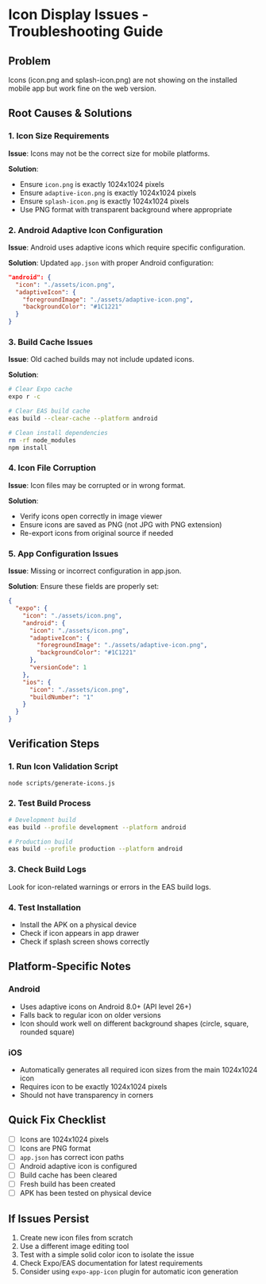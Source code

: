 # Icon Display Issues - Troubleshooting Guide

## Problem
Icons (icon.png and splash-icon.png) are not showing on the installed mobile app but work fine on the web version.

## Root Causes & Solutions

### 1. Icon Size Requirements
**Issue**: Icons may not be the correct size for mobile platforms.

**Solution**:
- Ensure `icon.png` is exactly 1024x1024 pixels
- Ensure `adaptive-icon.png` is exactly 1024x1024 pixels  
- Ensure `splash-icon.png` is exactly 1024x1024 pixels
- Use PNG format with transparent background where appropriate

### 2. Android Adaptive Icon Configuration
**Issue**: Android uses adaptive icons which require specific configuration.

**Solution**: Updated `app.json` with proper Android configuration:
```json
"android": {
  "icon": "./assets/icon.png",
  "adaptiveIcon": {
    "foregroundImage": "./assets/adaptive-icon.png",
    "backgroundColor": "#1C1221"
  }
}
```

### 3. Build Cache Issues
**Issue**: Old cached builds may not include updated icons.

**Solution**:
```bash
# Clear Expo cache
expo r -c

# Clear EAS build cache
eas build --clear-cache --platform android

# Clean install dependencies
rm -rf node_modules
npm install
```

### 4. Icon File Corruption
**Issue**: Icon files may be corrupted or in wrong format.

**Solution**:
- Verify icons open correctly in image viewer
- Ensure icons are saved as PNG (not JPG with PNG extension)
- Re-export icons from original source if needed

### 5. App Configuration Issues
**Issue**: Missing or incorrect configuration in app.json.

**Solution**: Ensure these fields are properly set:
```json
{
  "expo": {
    "icon": "./assets/icon.png",
    "android": {
      "icon": "./assets/icon.png",
      "adaptiveIcon": {
        "foregroundImage": "./assets/adaptive-icon.png",
        "backgroundColor": "#1C1221"
      },
      "versionCode": 1
    },
    "ios": {
      "icon": "./assets/icon.png",
      "buildNumber": "1"
    }
  }
}
```

## Verification Steps

### 1. Run Icon Validation Script
```bash
node scripts/generate-icons.js
```

### 2. Test Build Process
```bash
# Development build
eas build --profile development --platform android

# Production build  
eas build --profile production --platform android
```

### 3. Check Build Logs
Look for icon-related warnings or errors in the EAS build logs.

### 4. Test Installation
- Install the APK on a physical device
- Check if icon appears in app drawer
- Check if splash screen shows correctly

## Platform-Specific Notes

### Android
- Uses adaptive icons on Android 8.0+ (API level 26+)
- Falls back to regular icon on older versions
- Icon should work well on different background shapes (circle, square, rounded square)

### iOS
- Automatically generates all required icon sizes from the main 1024x1024 icon
- Requires icon to be exactly 1024x1024 pixels
- Should not have transparency in corners

## Quick Fix Checklist

- [ ] Icons are 1024x1024 pixels
- [ ] Icons are PNG format
- [ ] `app.json` has correct icon paths
- [ ] Android adaptive icon is configured
- [ ] Build cache has been cleared
- [ ] Fresh build has been created
- [ ] APK has been tested on physical device

## If Issues Persist

1. Create new icon files from scratch
2. Use a different image editing tool
3. Test with a simple solid color icon to isolate the issue
4. Check Expo/EAS documentation for latest requirements
5. Consider using `expo-app-icon` plugin for automatic icon generation